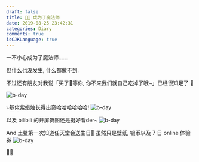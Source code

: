 ```yaml
---
draft: false
title: 🧙🏻‍‍ 成为了魔法师
date: 2019-08-25 23:42:31
categories: Diary
comments: true
isCJKLanguage: true
---
```


一不小心成为了魔法师......

但什么也没发生, 什么都做不到.

不过还有朋友对我说「买了🍰等你, 你不来我们就自己吃掉了哦~」已经很知足了 🥰

![b-day](../../assets/images/2019/08/190825bday1.jpg)

⤵️基佬紫蜡烛长得出奇哈哈哈哈哈哈!
![b-day](../../assets/images/2019/08/190825bday2.jpg)

以及 bilibili 的开屏贺图还是挺好看der~
![b-day](../../assets/images/2019/08/190825bday3.png)

And 土鳖第一次知道任天堂会送生日🎁 虽然只是壁纸, 银币以及 7 日 online 体验券
![b-day](../../assets/images/2019/08/190825bday4.png)


🖖🏻
